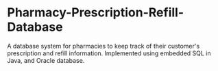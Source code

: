 # Pharmacy-Prescription-Refill-Database
A database system for pharmacies to keep track of their customer's prescription and refill information. Implemented using embedded SQL in Java, and Oracle database.

